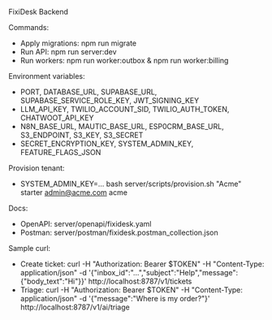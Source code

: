 FixiDesk Backend

Commands:
- Apply migrations: npm run migrate
- Run API: npm run server:dev
- Run workers: npm run worker:outbox & npm run worker:billing

Environment variables:
- PORT, DATABASE_URL, SUPABASE_URL, SUPABASE_SERVICE_ROLE_KEY, JWT_SIGNING_KEY
- LLM_API_KEY, TWILIO_ACCOUNT_SID, TWILIO_AUTH_TOKEN, CHATWOOT_API_KEY
- N8N_BASE_URL, MAUTIC_BASE_URL, ESP0CRM_BASE_URL, S3_ENDPOINT, S3_KEY, S3_SECRET
- SECRET_ENCRYPTION_KEY, SYSTEM_ADMIN_KEY, FEATURE_FLAGS_JSON

Provision tenant:
- SYSTEM_ADMIN_KEY=... bash server/scripts/provision.sh "Acme" starter admin@acme.com acme

Docs:
- OpenAPI: server/openapi/fixidesk.yaml
- Postman: server/postman/fixidesk.postman_collection.json

Sample curl:
- Create ticket: curl -H "Authorization: Bearer $TOKEN" -H "Content-Type: application/json" -d '{"inbox_id":"...","subject":"Help","message":{"body_text":"Hi"}}' http://localhost:8787/v1/tickets
- Triage: curl -H "Authorization: Bearer $TOKEN" -H "Content-Type: application/json" -d '{"message":"Where is my order?"}' http://localhost:8787/v1/ai/triage
